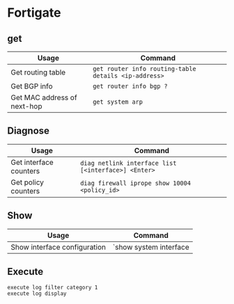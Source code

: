 # Fortigate

## get

| Usage | Command | 
| ----- | ------- | 
| Get routing table | `get router info routing-table details <ip-address>` |
| Get BGP info | `get router info bgp ?` |
| Get MAC address of next-hop | `get system arp` |



## Diagnose

| Usage | Command | 
| ----- | ------- | 
| Get interface counters | `diag netlink interface list [<interface>] <Enter>` |
| Get policy counters | `diag firewall iprope show 10004 <policy_id>` |

## Show

| Usage | Command | 
| ----- | ------- | 
| Show interface configuration | `show system interface | grep -f <interface-name>` |

## Execute

```
execute log filter category 1
execute log display
```

